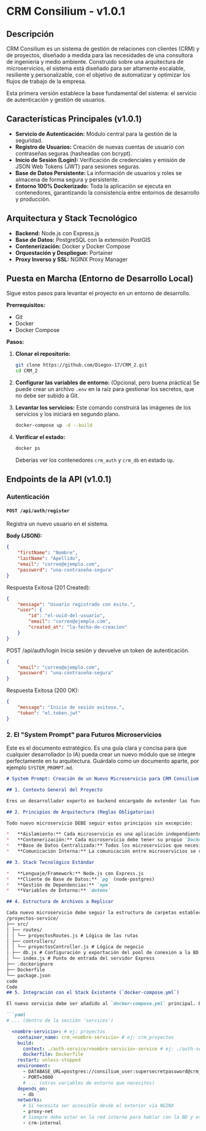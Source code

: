 # CRM Consilium - v1.0.1

## Descripción

CRM Consilium es un sistema de gestión de relaciones con clientes (CRM) y de proyectos, diseñado a medida para las necesidades de una consultora de ingeniería y medio ambiente. Construido sobre una arquitectura de microservicios, el sistema está diseñado para ser altamente escalable, resiliente y personalizable, con el objetivo de automatizar y optimizar los flujos de trabajo de la empresa.

Esta primera versión establece la base fundamental del sistema: el servicio de autenticación y gestión de usuarios.

## Características Principales (v1.0.1)

*   **Servicio de Autenticación:** Módulo central para la gestión de la seguridad.
*   **Registro de Usuarios:** Creación de nuevas cuentas de usuario con contraseñas seguras (hasheadas con bcrypt).
*   **Inicio de Sesión (Login):** Verificación de credenciales y emisión de JSON Web Tokens (JWT) para sesiones seguras.
*   **Base de Datos Persistente:** La información de usuarios y roles se almacena de forma segura y persistente.
*   **Entorno 100% Dockerizado:** Toda la aplicación se ejecuta en contenedores, garantizando la consistencia entre entornos de desarrollo y producción.

## Arquitectura y Stack Tecnológico

*   **Backend:** Node.js con Express.js
*   **Base de Datos:** PostgreSQL con la extensión PostGIS
*   **Contenerización:** Docker y Docker Compose
*   **Orquestación y Despliegue:** Portainer
*   **Proxy Inverso y SSL:** NGINX Proxy Manager

## Puesta en Marcha (Entorno de Desarrollo Local)

Sigue estos pasos para levantar el proyecto en un entorno de desarrollo.

**Prerrequisitos:**
*   Git
*   Docker
*   Docker Compose

**Pasos:**

1.  **Clonar el repositorio:**
    ```bash
    git clone https://github.com/Diegox-17/CRM_2.git
    cd CRM_2
    ```

2.  **Configurar las variables de entorno:**
    (Opcional, pero buena práctica) Se puede crear un archivo `.env` en la raíz para gestionar los secretos, que no debe ser subido a Git.

3.  **Levantar los servicios:**
    Este comando construirá las imágenes de los servicios y los iniciará en segundo plano.
    ```bash
    docker-compose up -d --build
    ```

4.  **Verificar el estado:**
    ```bash
    docker ps
    ```
    Deberías ver los contenedores `crm_auth` y `crm_db` en estado `Up`.

## Endpoints de la API (v1.0.1)

### Autenticación

#### `POST /api/auth/register`
Registra un nuevo usuario en el sistema.

**Body (JSON):**
```json
{
    "firstName": "Nombre",
    "lastName": "Apellido",
    "email": "correo@ejemplo.com",
    "password": "una-contraseña-segura"
}
```

Respuesta Exitosa (201 Created):
```json
{
    "message": "Usuario registrado con éxito.",
    "user": {
        "id": "el-uuid-del-usuario",
        "email": "correo@ejemplo.com",
        "created_at": "la-fecha-de-creacion"
    }
}
```

POST /api/auth/login
Inicia sesión y devuelve un token de autenticación.
```json
{
    "email": "correo@ejemplo.com",
    "password": "una-contraseña-segura"
}
```

Respuesta Exitosa (200 OK):
```json
{
    "message": "Inicio de sesión exitoso.",
    "token": "el.token.jwt"
}
```


### 2. El "System Prompt" para Futuros Microservicios

Este es el documento estratégico. Es una guía clara y concisa para que cualquier desarrollador (o IA) pueda crear un nuevo módulo que se integre perfectamente en tu arquitectura. Guárdalo como un documento aparte, por ejemplo `SYSTEM_PROMPT.md`.

```markdown
# System Prompt: Creación de un Nuevo Microservicio para CRM Consilium

## 1. Contexto General del Proyecto

Eres un desarrollador experto en backend encargado de extender las funcionalidades de CRM Consilium. Este es un CRM interno para una consultora de ingeniería y medio ambiente. El sistema está completamente pulverizado en microservicios, diseñado para ser MUY escalable y a prueba de rupturas. El objetivo es la máxima automatización y eficiencia.

## 2. Principios de Arquitectura (Reglas Obligatorias)

Todo nuevo microservicio DEBE seguir estos principios sin excepción:

*   **Aislamiento:** Cada microservicio es una aplicación independiente y autocontenida. No comparte código directamente con otros servicios, solo se comunica a través de APIs.
*   **Contenerización:** Cada microservicio debe tener su propio `Dockerfile` y ser gestionado a través del `docker-compose.yml` principal.
*   **Base de Datos Centralizada:** Todos los microservicios que necesiten persistencia de datos utilizarán la única base de datos central de PostgreSQL (`crm_db`). La comunicación se realiza a través de la red interna de Docker.
*   **Comunicación Interna:** La comunicación entre microservicios se realiza a través de la red interna de Docker (`crm-internal`), llamando a los otros servicios por su nombre de contenedor (ej: `http://crm_auth:3000`).

## 3. Stack Tecnológico Estándar

*   **Lenguaje/Framework:** Node.js con Express.js
*   **Cliente de Base de Datos:** `pg` (node-postgres)
*   **Gestión de Dependencias:** `npm`
*   **Variables de Entorno:** `dotenv`

## 4. Estructura de Archivos a Replicar

Cada nuevo microservicio debe seguir la estructura de carpetas establecida. Por ejemplo, para un nuevo servicio llamado "proyectos":
/proyectos-service/
├── src/
│ ├── routes/
│ │ └── proyectosRoutes.js # Lógica de las rutas
│ ├── controllers/
│ │ └── proyectosController.js # Lógica de negocio
│ ├── db.js # Configuración y exportación del pool de conexión a la BD
│ └── index.js # Punto de entrada del servidor Express
├── .dockerignore
├── Dockerfile
└── package.json
code
Code
## 5. Integración con el Stack Existente (`docker-compose.yml`)

El nuevo servicio debe ser añadido al `docker-compose.yml` principal. El siguiente es un template que debes adaptar:

```yaml
# ... (dentro de la sección 'services')

  <nombre-servicio>: # ej: proyectos
    container_name: crm_<nombre-servicio> # ej: crm_proyectos
    build:
      context: ./auth-service/<nombre-servicio>-service # ej: ./auth-service/proyectos-service
      dockerfile: Dockerfile
    restart: unless-stopped
    environment:
      - DATABASE_URL=postgres://consilium_user:supersecretpassword@crm_db:5432/consilium_db
      - PORT=3000
      # ... (otras variables de entorno que necesites)
    depends_on:
      - db
    networks:
      # Si necesita ser accesible desde el exterior vía NGINX
      - proxy-net
      # Siempre debe estar en la red interna para hablar con la BD y otros servicios
      - crm-internal
